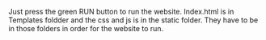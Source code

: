 Just press the green RUN button to run the website. Index.html is in Templates foldder and the css and js is in the static folder. They have to be in those folders in order for the website to run.